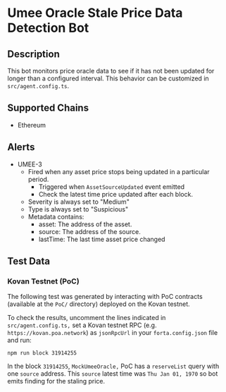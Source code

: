 # Umee Oracle Stale Price Data Detection Bot

## Description

This bot monitors price oracle data to see if it has not been updated for longer than a configured interval.
This behavior can be customized in `src/agent.config.ts`.

## Supported Chains

- Ethereum

## Alerts

- UMEE-3
  - Fired when any asset price stops being updated in a particular period.
       - Triggered when `AssetSourceUpdated` event emitted
       - Check the latest time price updated after each block.
  - Severity is always set to "Medium"
  - Type is always set to "Suspicious"
  - Metadata contains:
    - asset: The address of the asset.
    - source: The address of the source.
    - lastTime: The last time asset price changed

## Test Data

### Kovan Testnet (PoC)

The following test was generated by interacting with PoC contracts (available at the `PoC/` directory) deployed on the Kovan testnet.

To check the results, uncomment the lines indicated in `src/agent.config.ts,` set a Kovan testnet RPC (e.g. `https://kovan.poa.network`) as `jsonRpcUrl` in your `forta.config.json` file and run:

```
npm run block 31914255
```

In the block `31914255`, `MockUmeeOracle,` PoC has a `reserveList` query with one `source` address. This `source` latest time was `Thu Jan 01, 1970` so bot emits finding for the staling price.
